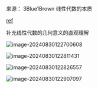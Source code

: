 

来源： 3Blue1Brown 线性代数的本质

[ref](https://www.bilibili.com/video/BV1ys411472E?p=1)

补充线性代数的几何意义的直观理解

![image-20240830122700608](https://mypicsformarkdown.oss-cn-shanghai.aliyuncs.com/imgs/202408301227154.png)

![image-20240830122811431](https://mypicsformarkdown.oss-cn-shanghai.aliyuncs.com/imgs/202408301228487.png)

![image-20240830122826557](https://mypicsformarkdown.oss-cn-shanghai.aliyuncs.com/imgs/202408301228606.png)

![image-20240830122907097](https://mypicsformarkdown.oss-cn-shanghai.aliyuncs.com/imgs/202408301229159.png)
